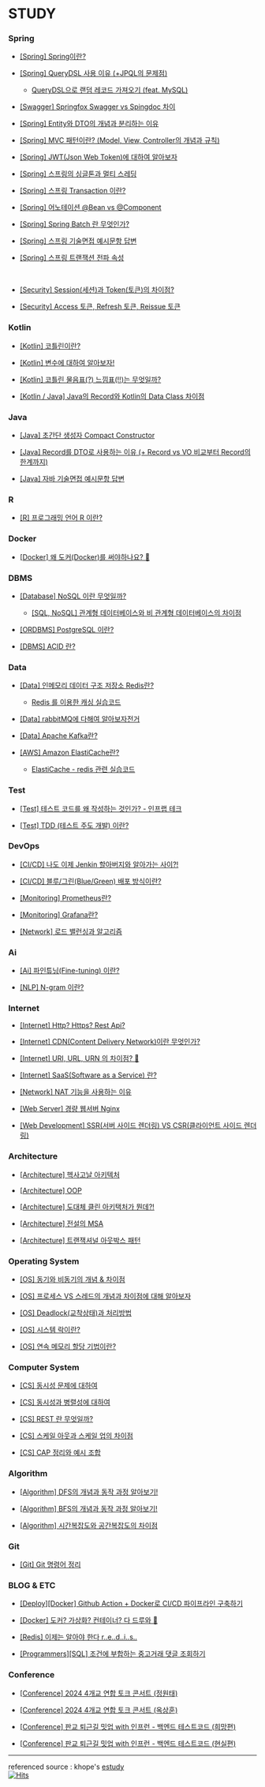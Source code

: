 # STUDY

### Spring
- [[Spring] Spring이란?](https://github.com/miraexhoi/study/blob/main/Back-End/Spring/spring.md)

- [[Spring] QueryDSL 사용 이유 (+JPQL의 문제점)](https://github.com/miraexhoi/study/blob/main/Back-End/Spring/querydsl.md)  
  - [QueryDSL으로 랜덤 레코드 가져오기 (feat. MySQL)](https://miraexhoi.tistory.com/3)

- [[Swagger] Springfox Swagger vs Spingdoc 차이](https://github.com/miraexhoi/study/blob/main/Back-End/Spring/swagger.md)

- [[Spring] Entity와 DTO의 개념과 분리하는 이유](https://github.com/miraexhoi/study/blob/main/Back-End/Spring/entityvsdto.md)

- [[Spring] MVC 패턴이란? (Model, View, Controller의 개념과 규칙)](https://github.com/miraexhoi/study/blob/main/Back-End/Spring/mvc.md)

- [[Spring] JWT(Json Web Token)에 대하여 알아보자](https://github.com/miraexhoi/study/blob/main/Back-End/Spring/jwt.md)

- [[Spring] 스프링의 싱글톤과 멀티 스레딩](https://github.com/miraexhoi/study/blob/master/Back-End/Spring/singletonevsmultithread.md)

- [[Spring] 스프링 Transaction 이란?](https://github.com/miraexhoi/study/blob/master/Back-End/Spring/transaction.md)

- [[Spring] 어노테이션 @Bean vs @Component](https://github.com/miraexhoi/study/blob/master/Back-End/Spring/beanvscomponent.md)

- [[Spring] Spring Batch 란 무엇인가?](https://github.com/miraexhoi/study/blob/master/Back-End/Spring/springbatch.md)

- [[Spring] 스프링 기술면접 예시문항 답변](https://github.com/miraexhoi/study/blob/master/Back-End/Spring/interview.md)

- [[Spring] 스프링 트랜잭션 전파 속성](https://github.com/miraexhoi/study/blob/master/Back-End/Spring/transactionpropagation.md)

</br>

- [[Security] Session(세션)과 Token(토큰)의 차이점?](https://github.com/miraexhoi/study/tree/master/Back-End/Spring/Security)

- [[Security] Access 토큰, Refresh 토큰, Reissue 토큰](https://github.com/miraexhoi/study/blob/master/Back-End/Spring/Security/access%26refresh%26reissue.md)

### Kotlin
- [[Kotlin] 코틀린이란?](https://github.com/miraexhoi/study/blob/master/Back-End/Kotlin/kotlin.md)

- [[Kotlin] 변수에 대하여 알아보자!](https://github.com/miraexhoi/study/blob/master/Back-End/Kotlin/variable.md)

- [[Kotlin] 코틀린 물음표(?) 느낌표(!!)는 무엇일까?](https://github.com/miraexhoi/study/blob/master/Back-End/Kotlin/null.md)

- [[Kotlin / Java] Java의 Record와 Kotlin의 Data Class 차이점](https://github.com/miraexhoi/study/blob/master/Back-End/Java/recordvsdataclass.md)

### Java
- [[Java] 초간단 생성자 Compact Constructor](https://github.com/miraexhoi/study/blob/master/Back-End/Java/compactconstructor.md)

- [[Java] Record를 DTO로 사용하는 이유 (+ Record vs VO 비교부터 Record의 한계까지)](https://github.com/miraexhoi/study/blob/master/Back-End/Java/whyrecordasdto.md)

- [[Java] 자바 기술면접 예시문항 답변](https://github.com/miraexhoi/study/blob/master/Back-End/Java/interview.md)

### R
- [[R] 프로그래밍 언어 R 이란?](https://github.com/miraexhoi/study/blob/master/Language/R/r.md)

### Docker
- [[Docker] 왜 도커(Docker)를 써야하나요? 🤔](https://github.com/miraexhoi/study/blob/master/DevOps/Docker/whydocker.md)

### DBMS
- [[Database] NoSQL 이란 무엇일까?](https://github.com/miraexhoi/study/blob/master/Back-End/DBMS/nosql.md)
  - [[SQL, NoSQL] 관계형 데이터베이스와 비 관계형 데이터베이스의 차이점](https://github.com/miraexhoi/study/blob/master/Back-End/DBMS/sqlvsnosql.md)

- [[ORDBMS] PostgreSQL 이란?](https://github.com/miraexhoi/study/blob/master/Back-End/DBMS/postgresql.md)

- [[DBMS] ACID 란?](https://github.com/miraexhoi/study/blob/master/Back-End/DBMS/acid.md)

### Data 
- [[Data] 인메모리 데이터 구조 저장소 Redis란?](https://github.com/miraexhoi/study/blob/master/Back-End/Data/redis.md)
  - [Redis 를 이용한 캐싱 실습코드](https://github.com/miraexhoi/redis-caching-practice)

- [[Data] rabbitMQ에 다해여 알아보자전거](https://github.com/miraexhoi/study/blob/master/Back-End/Data/rabbitmq.md)

- [[Data] Apache Kafka란?](https://github.com/miraexhoi/study/blob/master/Back-End/Data/kafka.md)

- [[AWS] Amazon ElastiCache란?](https://github.com/miraexhoi/study/blob/master/Back-End/Data/elasticache.md)
  - [ElastiCache - redis 관련 실습코드](https://github.com/miraexhoi/elasticache-asynchronous-messaging)
 
### Test
- [[Test] 테스트 코드를 왜 작성하는 것인가? - 인프랩 테크](https://github.com/miraexhoi/study/blob/master/Back-End/test/testcode.md)

- [[Test] TDD (테스트 주도 개발) 이란?](https://github.com/miraexhoi/study/blob/master/Back-End/test/test-driven-development.md)

### DevOps
- [[CI/CD] 나도 이제 Jenkin 할아버지와 알아가는 사이?!](https://github.com/miraexhoi/study/blob/master/DevOps/CICD/jenkins.md)

- [[CI/CD] 블루/그린(Blue/Green) 배포 방식이란?](https://github.com/miraexhoi/study/blob/master/DevOps/CICD/bluegreen.md)

- [[Monitoring] Prometheus란?](https://github.com/miraexhoi/study/blob/master/DevOps/Monitoring/Prometheus.md)

- [[Monitoring] Grafana란?](https://github.com/miraexhoi/study/blob/master/DevOps/Monitoring/grafana.md)

- [[Network] 로드 밸런싱과 알고리즘](https://github.com/miraexhoi/study/blob/master/DevOps/loadbalancing.md)

### Ai
- [[Ai] 파인튜닝(Fine-tuning) 이란?](https://github.com/miraexhoi/study/blob/master/Computer%20Science%20/Ai/OpenAi/finetuning.md)

- [[NLP] N-gram 이란?](https://github.com/miraexhoi/study/blob/master/Computer%20Science%20/Ai/OpenAi/n-gram.md)

### Internet
- [[Internet] Http? Https? Rest Api?](https://github.com/miraexhoi/study/blob/master/Internet/httphttpsrestapi.md)

- [[Internet] CDN(Content Delivery Network)이란 무엇인가?](https://github.com/miraexhoi/study/blob/master/Internet/cdn.md)

- [[Internet] URI, URL, URN 의 차이점? 🤔](https://github.com/miraexhoi/study/blob/master/Internet/uri%26url%26urn.md)

- [[Internet] SaaS(Software as a Service) 란?](https://github.com/miraexhoi/study/blob/master/Internet/saas.md)

- [[Network] NAT 기능을 사용하는 이유](https://github.com/miraexhoi/study/blob/master/Internet/nat.md)

- [[Web Server] 경량 웹서버 Nginx](https://github.com/miraexhoi/study/blob/master/Internet/Web%20Server/nginx.md)

- [[Web Development] SSR(서버 사이드 렌더링) VS CSR(클라이언트 사이드 렌더링)](https://github.com/miraexhoi/study/blob/master/Internet/ssrvscsr.md)

### Architecture
- [[Architecture] 헥사고날 아키텍처](https://github.com/miraexhoi/study/blob/master/Architecture/hexagonal.md)

- [[Architecture] OOP](https://github.com/miraexhoi/study/blob/master/Architecture/oop.md)

- [[Architecture] 도대체 클린 아키택처가 뭔데?!](https://github.com/miraexhoi/study/blob/master/Architecture/clean.md)

- [[Architecture] 전설의 MSA](https://github.com/miraexhoi/study/blob/master/Architecture/msa.md)

- [[Architecture] 트랜잭셔널 아웃박스 패턴](https://github.com/miraexhoi/study/blob/master/Architecture/top.md)

### Operating System
- [[OS] 동기와 비동기의 개념 & 차이점](https://github.com/miraexhoi/study/blob/master/Operating%20System/synvsasyn.md)

- [[OS] 프로세스 VS 스레드의 개념과 차이점에 대해 알아보자](https://github.com/miraexhoi/study/blob/master/Operating%20System/processvsthread.md)

- [[OS] Deadlock(교착상태)과 처리방법](https://github.com/miraexhoi/study/blob/master/Operating%20System/deadlock.md)

- [[OS] 시스템 락이란?](https://github.com/miraexhoi/study/blob/master/Operating%20System/systemcall.md)

- [[OS] 연속 메모리 할당 기법이란?](https://github.com/miraexhoi/study/blob/master/Operating%20System/contiguousmemoryallocation.md)

### Computer System
- [[CS] 동시성 문제에 대하여](https://github.com/miraexhoi/study/blob/master/Computer%20Science%20/concurrency.md)

- [[CS] 동시성과 병렬성에 대하여](https://github.com/miraexhoi/study/blob/master/Computer%20Science%20/concurrency%26parallelism.md)

- [[CS] REST 란 무엇일까?](https://github.com/miraexhoi/study/blob/master/Computer%20Science%20/rest.md)

- [[CS] 스케일 아웃과 스케일 업의 차이점](https://github.com/miraexhoi/study/blob/master/Computer%20Science%20/scaleupandscaleout.md)

- [[CS] CAP 정리와 예시 조합](https://github.com/miraexhoi/study/blob/master/Computer%20Science%20/cap.md)

### Algorithm
- [[Algorithm] DFS의 개념과 동작 과정 알아보기!](https://github.com/miraexhoi/study/blob/master/Computer%20Science%20/Algorithm/dfs.md)

- [[Algorithm] BFS의 개념과 동작 과정 알아보기!](https://github.com/miraexhoi/study/blob/master/Computer%20Science%20/Algorithm/bfs.md)

- [[Algorithm] 시간복잡도와 공간복잡도의 차이점](https://github.com/miraexhoi/study/blob/master/Computer%20Science%20/Algorithm/time%26spacecomplexity.md)

### Git
- [[Git] Git 명령어 정리](https://github.com/miraexhoi/study/blob/master/Back-End/Git/git.md)

### BLOG & ETC
- [[Deploy][Docker] Github Action + Docker로 CI/CD 파이프라인 구축하기](https://velog.io/@miraexhoi/Github-Action-Docker%EB%A1%9C-CICD-%ED%8C%8C%EC%9D%B4%ED%94%84%EB%9D%BC%EC%9D%B8-%EA%B5%AC%EC%B6%95%ED%95%98%EA%B8%B0)

- [[Docker] 도커? 가상화? 컨테이너? 다 드루와 😤](https://velog.io/@miraexhoi/%EB%8F%84%EC%BB%A4-%EA%B0%80%EC%83%81%ED%99%94-%EC%BB%A8%ED%85%8C%EC%9D%B4%EB%84%88-%EB%8B%A4-%EB%93%9C%EB%A3%A8%EC%99%80)

- [[Redis] 이제는 알아야 한다 r..e..d..i..s..](https://velog.io/@miraexhoi/%EC%9D%B4%EC%A0%9C%EB%8A%94-%EC%95%8C%EC%95%84%EC%95%BC-%ED%95%9C%EB%8B%A4-r..e..d..i..s)

- [[Programmers][SQL] 조건에 부합하는 중고거래 댓글 조회하기](https://velog.io/@miraexhoi/%ED%94%84%EB%A1%9C%EA%B7%B8%EB%9E%98%EB%A8%B8%EC%8A%A4-%EC%A1%B0%EA%B1%B4%EC%97%90-%EB%B6%80%ED%95%A9%ED%95%98%EB%8A%94-%EC%A4%91%EA%B3%A0%EA%B1%B0%EB%9E%98-%EB%8C%93%EA%B8%80-%EC%A1%B0%ED%9A%8C%ED%95%98%EA%B8%B0)

### Conference
- [[Conference] 2024 4개교 연합 토크 콘서트 (정원태)](https://github.com/miraexhoi/study/blob/master/Conference/2024talkconcert-jwt.md)

- [[Conference] 2024 4개교 연합 토크 콘서트 (옥상훈)](https://github.com/miraexhoi/study/blob/master/Conference/2024talkconcert-osh.md)

- [[Conference] 판교 퇴근길 밋업 with 인프런 - 백엔드 테스트코드 (희망편)](https://github.com/miraexhoi/study/blob/master/Conference/pangyo-eveing-meetup-kmi.md)

- [[Conference] 판교 퇴근길 밋업 with 인프런 - 백엔드 테스트코드 (현실편)](https://github.com/miraexhoi/study/blob/master/Conference/pangyo-eveing-meetup-khs.md)

---
referenced source : khope's [estudy](https://github.com/esperar/estudy)  
[![Hits](https://hits.seeyoufarm.com/api/count/incr/badge.svg?url=https://github.com/miraexhoi/study.com%2Fgjbae1212%2Fhit-counter)](https://hits.seeyoufarm.com)
